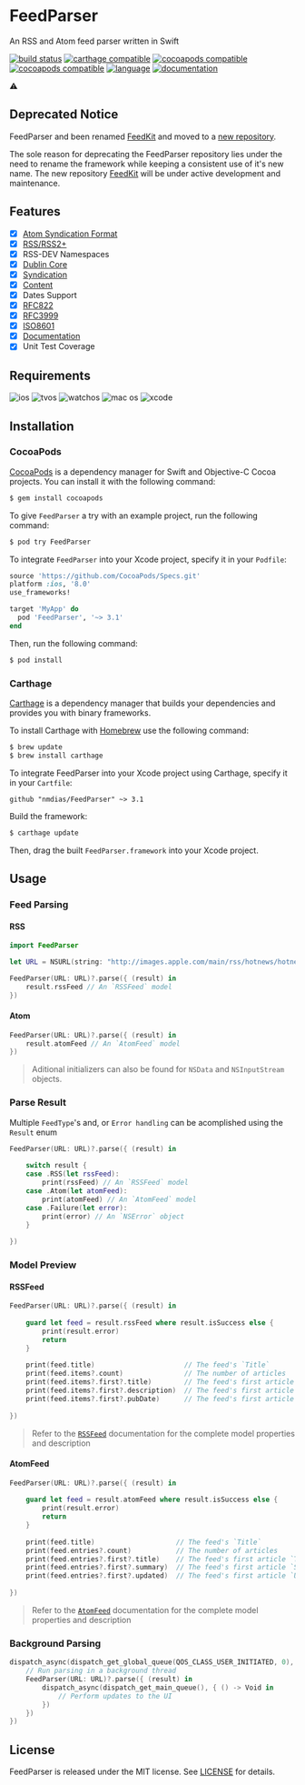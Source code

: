 # FeedParser

An RSS and Atom feed parser written in Swift

[![build status](https://travis-ci.org/nmdias/FeedParser.svg)](https://travis-ci.org/nmdias/FeedParser)
[![carthage compatible](https://img.shields.io/badge/carthage-compatible-brightgreen.svg)](https://github.com/Carthage/Carthage)
[![cocoapods compatible](https://img.shields.io/badge/cocoapods-compatible-brightgreen.svg)](https://cocoapods.org/pods/FeedParser)
[![cocoapods compatible](https://img.shields.io/cocoapods/v/FeedParser.svg)](https://img.shields.io/cocoapods/v/FeedParser.svg)
[![language](https://img.shields.io/badge/swift-v2.2-orange.svg)](https://swift.org)
[![documentation](https://img.shields.io/cocoapods/metrics/doc-percent/FeedParser.svg)](http://cocoadocs.org/docsets/FeedParser/)

:warning:
## Deprecated Notice 
FeedParser and been renamed [FeedKit](https://github.com/nmdias/FeedKit) and moved to a [new repository](https://github.com/nmdias/FeedKit).

The sole reason for deprecating the FeedParser repository lies under the need to rename the framework while keeping a consistent use of it's new name. The new repository [FeedKit](https://github.com/nmdias/FeedKit) will be under active development and maintenance.

## Features

- [x] [Atom Syndication Format](https://tools.ietf.org/html/rfc4287)
- [x] [RSS/RSS2+](http://cyber.law.harvard.edu/rss/rss.html) 
- [x] RSS-DEV Namespaces
 - [x] [Dublin Core](http://web.resource.org/rss/1.0/modules/dc/)
 - [x] [Syndication](http://web.resource.org/rss/1.0/modules/syndication/)
 - [x] [Content](http://web.resource.org/rss/1.0/modules/content/)
- [x] Dates Support
 - [x] [RFC822](https://www.ietf.org/rfc/rfc0822.txt)
 - [x] [RFC3999](https://www.ietf.org/rfc/rfc3339.txt)
 - [x] [ISO8601](http://www.w3.org/TR/NOTE-datetime)
- [x] [Documentation](http://cocoadocs.org/docsets/FeedParser)
- [x] Unit Test Coverage

## Requirements

![ios](https://img.shields.io/badge/ios-8.0%2b-lightgrey.svg)
![tvos](https://img.shields.io/badge/tvos-9.0%2b-lightgrey.svg)
![watchos](https://img.shields.io/badge/watchos-2.0%2b-lightgrey.svg)
![mac os](https://img.shields.io/badge/mac%20os-10.9%2b-lightgrey.svg)
![xcode](https://img.shields.io/badge/xcode-7.3%2b-lightgrey.svg)

## Installation

### CocoaPods

[CocoaPods](http://cocoapods.org) is a dependency manager for Swift and Objective-C Cocoa projects. You can install it with the following command:

```bash
$ gem install cocoapods
```

To give `FeedParser` a try with an example project, run the following command: 

```bash
$ pod try FeedParser
```

To integrate `FeedParser` into your Xcode project, specify it in your `Podfile`:

```ruby
source 'https://github.com/CocoaPods/Specs.git'
platform :ios, '8.0'
use_frameworks!

target 'MyApp' do
  pod 'FeedParser', '~> 3.1'
end
```

Then, run the following command:

```bash
$ pod install
```

### Carthage

[Carthage](https://github.com/Carthage/Carthage) is a dependency manager that builds your dependencies and provides you with binary frameworks.

To install Carthage with [Homebrew](http://brew.sh/) use the following command:

```bash
$ brew update
$ brew install carthage
```
To integrate FeedParser into your Xcode project using Carthage, specify it in your `Cartfile`:

```ogdl
github "nmdias/FeedParser" ~> 3.1
```
Build the framework:

```bash
$ carthage update
```
Then, drag the built `FeedParser.framework` into your Xcode project.

## Usage

### Feed Parsing
    
#### RSS
    
```swift
import FeedParser

let URL = NSURL(string: "http://images.apple.com/main/rss/hotnews/hotnews.rss")!

FeedParser(URL: URL)?.parse({ (result) in
    result.rssFeed // An `RSSFeed` model
})
```

#### Atom
    
```swift
FeedParser(URL: URL)?.parse({ (result) in
    result.atomFeed // An `AtomFeed` model
})
```

> Aditional initializers can also be found for `NSData` and `NSInputStream` objects.

### Parse Result
Multiple `FeedType`'s and, or `Error handling` can be acomplished using the `Result` enum

```swift
FeedParser(URL: URL)?.parse({ (result) in
    
    switch result {
    case .RSS(let rssFeed):
        print(rssFeed) // An `RSSFeed` model
    case .Atom(let atomFeed):
        print(atomFeed) // An `AtomFeed` model
    case .Failure(let error):
        print(error) // An `NSError` object
    }
    
})
```

### Model Preview

#### RSSFeed

```swift
FeedParser(URL: URL)?.parse({ (result) in
    
    guard let feed = result.rssFeed where result.isSuccess else {
        print(result.error)
        return
    }
    
    print(feed.title)                      // The feed's `Title`
    print(feed.items?.count)               // The number of articles
    print(feed.items?.first?.title)        // The feed's first article `Title`
    print(feed.items?.first?.description)  // The feed's first article `Description`
    print(feed.items?.first?.pubDate)      // The feed's first article `Publication Date`
    
})
```
> Refer to the [`RSSFeed`](http://cocoadocs.org/docsets/FeedParser) documentation for the complete model properties and description

#### AtomFeed

```swift
FeedParser(URL: URL)?.parse({ (result) in
    
    guard let feed = result.atomFeed where result.isSuccess else {
        print(result.error)
        return
    }
    
    print(feed.title)                    // The feed's `Title`
    print(feed.entries?.count)           // The number of articles
    print(feed.entries?.first?.title)    // The feed's first article `Title`
    print(feed.entries?.first?.summary)  // The feed's first article `Summary`
    print(feed.entries?.first?.updated)  // The feed's first article `Updated Date`
    
})
```
> Refer to the [`AtomFeed`](http://cocoadocs.org/docsets/FeedParser) documentation for the complete model properties and description

### Background Parsing

```swift
dispatch_async(dispatch_get_global_queue(QOS_CLASS_USER_INITIATED, 0), {
    // Run parsing in a background thread
    FeedParser(URL: URL)?.parse({ (result) in
        dispatch_async(dispatch_get_main_queue(), { () -> Void in
            // Perform updates to the UI
        })
    })
})
```     

## License

FeedParser is released under the MIT license. See [LICENSE](https://github.com/nmdias/FeedParser/blob/master/LICENSE) for details.



